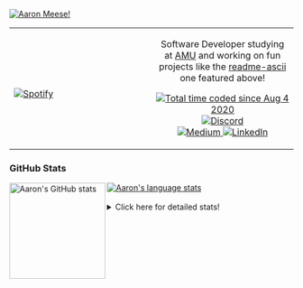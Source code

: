 [![Aaron Meese!](https://user-images.githubusercontent.com/17814535/88975338-a2aabf00-d27f-11ea-963f-8a19608716b4.png)](https://github.com/ajmeese7/readme-ascii "README ASCII")

<!-- Modified from project here: https://github.com/novatorem/novatorem -->
<table width="100%"> 
  <tr>
  <td width="50%">
      
&nbsp; <br> [![Spotify](https://ajmeese7.vercel.app/api/spotify)](https://open.spotify.com/user/ajmeese)

  </td>
  <td width="50%">
    <p align="center">
    Software Developer studying at <a href="https://www.amu.apus.edu/">AMU</a> and working on fun 
    projects like the <a href="https://github.com/ajmeese7/readme-ascii">readme-ascii</a> one featured above!
    </p>
    <p align="center">
      <a href="https://wakatime.com/@f726891d-3b02-46cd-9b60-e8c59f9e2b14">
        <img src="https://wakatime.com/badge/user/f726891d-3b02-46cd-9b60-e8c59f9e2b14.svg" alt="Total time coded since Aug 4 2020" title="WakaTime" />
      </a>
      <a href="http://link.aaronmeese.com/discord">
        <img src="https://img.shields.io/badge/discord-ajmeese7%234835-369?style=flat-square&logo=discord&logoColor=white&color=purple" alt="Discord" title="Discord">
      </a>
      <br />
      <a href="https://link.aaronmeese.com/medium">
        <img src="https://img.shields.io/badge/medium-ajmeese7-1DB954?style=flat-square&logo=medium&logoColor=white" alt="Medium" title="Medium">
      </a>
      <a href="https://link.aaronmeese.com/linkedin">
        <img src="https://img.shields.io/badge/linkedIn-aaronmeese-1DB954?style=flat-square&logo=linkedin&logoColor=white&color=blue" alt="LinkedIn" title="LinkedIn">
      </a>
    </p>
  </td>

</table>

[//]: <> (The `&nbsp;` is to have Aphelion take up more space)

### GitHub Stats ###

<a href="https://profile-summary-for-github.com/user/ajmeese7">
  <img align="left" height="170px" src="https://github-readme-stats.vercel.app/api?username=ajmeese7&show_icons=true&line_height=27&count_private=true" alt="Aaron's GitHub stats"/>
  <img src="https://github-readme-stats.vercel.app/api/top-langs/?username=ajmeese7&hide_langs_below=5&layout=compact" alt="Aaron's language stats"/>
</a>

<br />
<br />
<details>
<summary>Click here for detailed stats!</summary>

### :zap: Recent Activity
<!--START_SECTION:activity-->
1. 💪 Opened PR [#5665](https://github.com/refined-github/refined-github/pull/5665) in [refined-github/refined-github](https://github.com/refined-github/refined-github)
2. ❗️ Closed issue [#65](https://github.com/ajmeese7/spambot/issues/65) in [ajmeese7/spambot](https://github.com/ajmeese7/spambot)
3. 🗣 Commented on [#65](https://github.com/ajmeese7/spambot/issues/65) in [ajmeese7/spambot](https://github.com/ajmeese7/spambot)
4. ❗️ Closed issue [#68](https://github.com/ajmeese7/spambot/issues/68) in [ajmeese7/spambot](https://github.com/ajmeese7/spambot)
5. 🗣 Commented on [#68](https://github.com/ajmeese7/spambot/issues/68) in [ajmeese7/spambot](https://github.com/ajmeese7/spambot)
<!--END_SECTION:activity-->

### 🧐 Waka Stats
<!--START_SECTION:waka-->
![Code Time](http://img.shields.io/badge/Code%20Time-1%2C031%20hrs%2021%20mins-blue)

**🐱 My GitHub Data** 

> 🏆 693 Contributions in the Year 2022
 > 
> 📦 339.7 kB Used in GitHub's Storage 
 > 
> 💼 Opted to Hire
 > 
> 📜 74 Public Repositories 
 > 
> 🔑 27 Private Repositories  
 > 
**I'm an Early 🐤** 

```text
🌞 Morning    265 commits    ██████░░░░░░░░░░░░░░░░░░░   24.54% 
🌆 Daytime    396 commits    █████████░░░░░░░░░░░░░░░░   36.67% 
🌃 Evening    406 commits    █████████░░░░░░░░░░░░░░░░   37.59% 
🌙 Night      13 commits     ░░░░░░░░░░░░░░░░░░░░░░░░░   1.2%

```
📅 **I'm Most Productive on Sunday** 

```text
Monday       125 commits    ███░░░░░░░░░░░░░░░░░░░░░░   11.57% 
Tuesday      162 commits    ███░░░░░░░░░░░░░░░░░░░░░░   15.0% 
Wednesday    134 commits    ███░░░░░░░░░░░░░░░░░░░░░░   12.41% 
Thursday     154 commits    ███░░░░░░░░░░░░░░░░░░░░░░   14.26% 
Friday       125 commits    ███░░░░░░░░░░░░░░░░░░░░░░   11.57% 
Saturday     176 commits    ████░░░░░░░░░░░░░░░░░░░░░   16.3% 
Sunday       204 commits    ████░░░░░░░░░░░░░░░░░░░░░   18.89%

```


📊 **This Week I Spent My Time On** 

```text
⌚︎ Time Zone: America/New_York

💬 Programming Languages: 
JavaScript               3 hrs 45 mins       ████████████░░░░░░░░░░░░░   48.29% 
Bash                     1 hr 16 mins        ████░░░░░░░░░░░░░░░░░░░░░   16.45% 
PHP                      1 hr 14 mins        ████░░░░░░░░░░░░░░░░░░░░░   15.96% 
HTML                     36 mins             ██░░░░░░░░░░░░░░░░░░░░░░░   7.83% 
JSON                     26 mins             █░░░░░░░░░░░░░░░░░░░░░░░░   5.76%

🐱‍💻 Projects: 
aaronmeese.com           4 hrs 16 mins       █████████████░░░░░░░░░░░░   54.96% 
karameese.com            3 hrs 26 mins       ███████████░░░░░░░░░░░░░░   44.4% 
daedalOS-main            2 mins              ░░░░░░░░░░░░░░░░░░░░░░░░░   0.53% 
vault                    0 secs              ░░░░░░░░░░░░░░░░░░░░░░░░░   0.11%

```

**I Mostly Code in JavaScript** 

```text
JavaScript               32 repos            ████████████░░░░░░░░░░░░░   50.0% 
HTML                     9 repos             ███░░░░░░░░░░░░░░░░░░░░░░   14.06% 
Python                   5 repos             ██░░░░░░░░░░░░░░░░░░░░░░░   7.81% 
Java                     4 repos             █░░░░░░░░░░░░░░░░░░░░░░░░   6.25% 
CSS                      3 repos             █░░░░░░░░░░░░░░░░░░░░░░░░   4.69%

```



 Last Updated on 30/05/2022 16:03:31 UTC
<!--END_SECTION:waka-->
</details>
